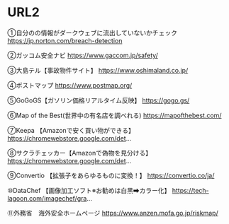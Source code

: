 # URL2


①自分のの情報がダークウェブに流出していないかチェック
https://jp.norton.com/breach-detection

②ガッコム安全ナビ
https://www.gaccom.jp/safety/

③大島テル【事故物件サイト】
https://www.oshimaland.co.jp/

④ポストマップ
https://www.postmap.org/

⑤GoGoGS【ガソリン価格リアルタイム反映】
https://gogo.gs/

⑥Map of the Best(世界中の有名店を調べれる)
https://mapofthebest.com/

⑦Keepa 【Amazonで安く買い物ができる】
https://chromewebstore.google.com/det...

⑧サクラチェッカー【Amazonで偽物を見分ける】
https://chromewebstore.google.com/det...

⑨Convertio 【拡張子をあらゆるものに変換！】
https://convertio.co/ja/

⑩DataChef 【画像加工ソフト※お勧めは白黒➡カラー化】
https://tech-lagoon.com/imagechef/gra...

⑪外務省　海外安全ホームページ
https://www.anzen.mofa.go.jp/riskmap/
